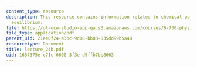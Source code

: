 ```yaml
---
content_type: resource
description: This resource contains information related to chemical potential and
  equilibrium.
file: https://ol-ocw-studio-app-qa.s3.amazonaws.com/courses/6-730-physics-for-solid-state-applications-spring-2003/1657375ec71c06003f3ed9ffb7be8663_lecture_24b.pdf
file_type: application/pdf
parent_uid: 21ee0f24-a3bc-9d08-bb83-835dd99b5a48
resourcetype: Document
title: lecture_24b.pdf
uid: 1657375e-c71c-0600-3f3e-d9ffb7be8663
---
```

